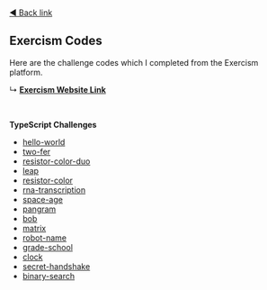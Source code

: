 <br />

[◄ Back link](https://github.com/imtherouser/Studies#🖖)

## Exercism Codes

Here are the challenge codes which I completed from the Exercism platform.

↳ **[Exercism Website Link](https://www.exercism.io/)**

<br />

**TypeScript Challenges**

* [hello-world](https://github.com/imtherouser/Studies/tree/master/study-codes/Exercism/typescript/hello-world#🖖)
* [two-fer](https://github.com/imtherouser/Studies/tree/master/study-codes/Exercism/typescript/two-fer#🖖)
* [resistor-color-duo](https://github.com/imtherouser/Studies/tree/master/study-codes/Exercism/typescript/resistor-color-duo#🖖)
* [leap](https://github.com/imtherouser/Studies/tree/master/study-codes/Exercism/typescript/leap#🖖)
* [resistor-color](https://github.com/imtherouser/Studies/tree/master/study-codes/Exercism/typescript/resistor-color#🖖)
* [rna-transcription](https://github.com/imtherouser/Studies/tree/master/study-codes/Exercism/typescript/rna-transcription#🖖)
* [space-age](https://github.com/imtherouser/Studies/tree/master/study-codes/Exercism/typescript/space-age#🖖)
* [pangram](https://github.com/imtherouser/Studies/tree/master/study-codes/Exercism/typescript/pangram#🖖)
* [bob](https://github.com/imtherouser/Studies/tree/master/study-codes/Exercism/typescript/bob#🖖)
* [matrix](https://github.com/imtherouser/Studies/tree/master/study-codes/Exercism/typescript/matrix#🖖)
* [robot-name](https://github.com/imtherouser/Studies/tree/master/study-codes/Exercism/typescript/robot-name#🖖)
* [grade-school](https://github.com/imtherouser/Studies/tree/master/study-codes/Exercism/typescript/grade-school#🖖)
* [clock](https://github.com/imtherouser/Studies/tree/master/study-codes/Exercism/typescript/clock#🖖)
* [secret-handshake](https://github.com/imtherouser/Studies/tree/master/study-codes/Exercism/typescript/secret-handshake#🖖)
* [binary-search](https://github.com/imtherouser/Studies/tree/master/study-codes/Exercism/typescript/binary-search#🖖)
